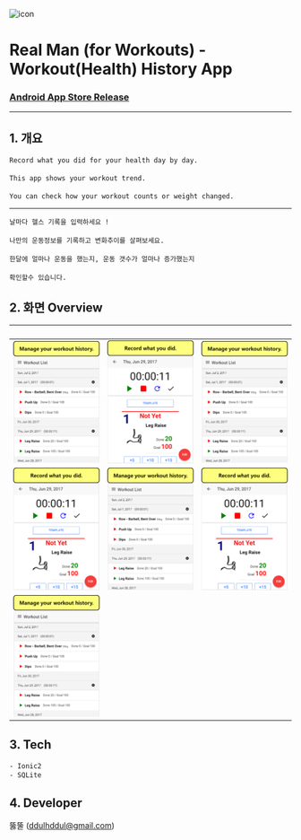 ![icon](./icon.png)


# Real Man (for Workouts) - Workout(Health) History App
### [Android App Store Release](https://play.google.com/store/apps/details?id=com.ionicframework.healthapp253624)

---

## 1. 개요
    Record what you did for your health day by day. 

    This app shows your workout trend.

    You can check how your workout counts or weight changed.

---

    날마다 헬스 기록을 입력하세요 !

    나만의 운동정보를 기록하고 변화추이를 살펴보세요.

    한달에 얼마나 운동을 했는지, 운동 갯수가 얼마나 증가했는지 

    확인할수 있습니다.

## 2. 화면 Overview
&nbsp; | &nbsp; | &nbsp; 
-|-|-
![1](./img/1.png) | ![2](./img/2.png) | ![3](./img/1.png)
![4](./img/2.png) | ![5](./img/1.png) | ![6](./img/2.png)
|![7](./img/1.png) |


## 3. Tech
    - Ionic2
    - SQLite

## 4. Developer
뚫뚤 (ddulhddul@gmail.com)
